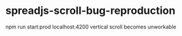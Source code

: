 # spreadjs-scroll-bug-reproduction

npm run start:prod
localhost:4200
vertical scroll becomes unworkable

